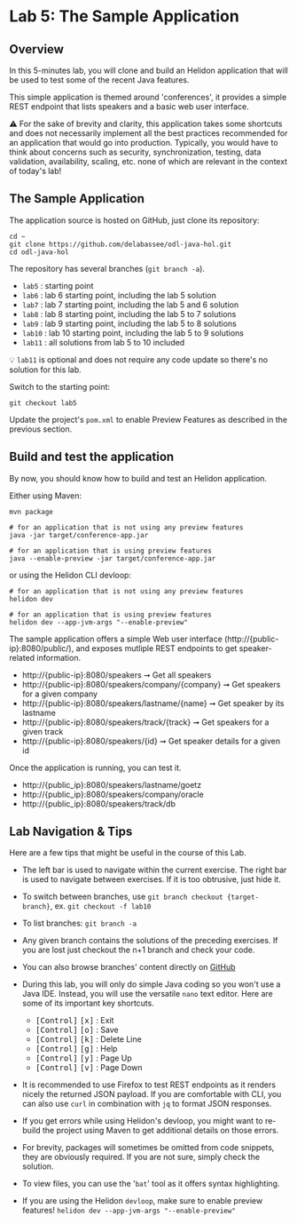 # Lab 5: The Sample Application

## Overview 


In this 5-minutes lab, you will clone and build an Helidon application that will be used to test some of the recent Java features.

This simple application is themed around 'conferences', it provides a simple REST endpoint that lists speakers and a basic web user interface.

⚠️ For the sake of brevity and clarity, this application takes some shortcuts and does not necessarily implement all the best practices recommended for an application that would go into production. Typically, you would have to think about concerns such as security, synchronization, testing, data validation, availability, scaling, etc. none of which are relevant in the context of today's lab!


## The Sample Application


The application source is hosted on GitHub, just clone its repository:

```
cd ~
git clone https://github.com/delabassee/odl-java-hol.git
cd odl-java-hol
```


The repository has several branches (`git branch -a`).&nbsp;

* `lab5` : starting point
* `lab6` : lab 6 starting point, including the lab 5 solution
* `lab7` : lab 7 starting point, including the lab 5 and 6 solution
* `lab8` : lab 8 starting point, including the lab 5 to 7 solutions
* `lab9` : lab 9 starting point, including the lab 5 to 8 solutions
* `lab10` : lab 10 starting point, including the lab 5 to 9 solutions
* `lab11` : all solutions from lab 5 to 10 included

💡 `lab11` is optional and does not require any code update so there's no solution for this lab.

Switch to the starting point:
```
git checkout lab5
```

Update the project's `pom.xml` to enable Preview Features as described in the previous section.

## Build and test the application

By now, you should know how to build and test an Helidon application. 

Either using Maven:

```
mvn package

# for an application that is not using any preview features
java -jar target/conference-app.jar

# for an application that is using preview features
java --enable-preview -jar target/conference-app.jar
```

or using the Helidon CLI devloop:

```
# for an application that is not using any preview features
helidon dev

# for an application that is using preview features
helidon dev --app-jvm-args "--enable-preview"
```

The sample application offers a simple Web user interface (http://{public-ip}:8080/public/), and exposes mutliple REST endpoints to get speaker-related information.

* http://{public-ip}:8080/speakers ➞ Get all speakers
* http://{public-ip}:8080/speakers/company/{company} ➞ Get speakers for a given company
* http://{public-ip}:8080/speakers/lastname/{name} ➞ Get speaker by its lastname
* http://{public-ip}:8080/speakers/track/{track} ➞ Get speakers for a given track
* http://{public-ip}:8080/speakers/{id} ➞ Get speaker details for a given id

Once the application is running, you can test it. 

* http://{public_ip}:8080/speakers/lastname/goetz
* http://{public_ip}:8080/speakers/company/oracle
* http://{public_ip}:8080/speakers/track/db

## Lab Navigation & Tips

Here are a few tips that might be useful in the course of this Lab.

* The left bar is used to navigate within the current exercise. The right bar is used to navigate between exercises. If it is too obtrusive, just hide it.

* To switch between branches, use `git branch checkout {target-branch}`, ex. `git checkout -f lab10`

* To list branches: `git branch -a`

* Any given branch contains the solutions of the preceding exercises. If you are lost just checkout the n+1 branch and check your code.

* You can also browse branches' content directly on [GitHub](https://github.com/delabassee/odl-java-hol/branches)

* During this lab, you will only do simple Java coding so you won't use a Java IDE. Instead, you will use the versatile `nano` text editor. Here are some of its important key shortcuts.

	* <kbd>[Control]</kbd> <kbd>[x]</kbd> : Exit
	* <kbd>[Control]</kbd> <kbd>[o]</kbd> : Save
	* <kbd>[Control]</kbd> <kbd>[k]</kbd> : Delete Line
	* <kbd>[Control]</kbd> <kbd>[g]</kbd> : Help
	* <kbd>[Control]</kbd> <kbd>[y]</kbd> : Page Up
	* <kbd>[Control]</kbd> <kbd>[v]</kbd> : Page Down

* It is recommended to use Firefox to test REST endpoints as it renders nicely the returned JSON payload. If you are comfortable with CLI, you can also use `curl` in combination with `jq` to format JSON responses.

* If you get errors while using Helidon's devloop, you might want to re-build the project using Maven to get additional details on those errors.

* For brevity, packages will sometimes be omitted from code snippets, they are obviously required. If you are not sure, simply check the solution.

* To view files, you can use the '`bat`' tool as it offers syntax highlighting.

* If you are using the Helidon `devloop`, make sure to enable preview features! `helidon dev --app-jvm-args "--enable-preview"`